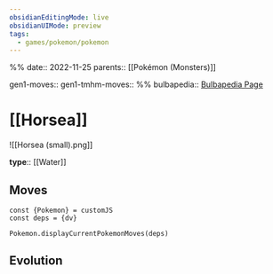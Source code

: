 ```yaml
---
obsidianEditingMode: live
obsidianUIMode: preview
tags:
  - games/pokemon/pokemon
---
```

%%
date:: 2022-11-25
parents:: [[Pokémon (Monsters)]]

gen1-moves:: 
gen1-tmhm-moves::
%%
bulbapedia:: [Bulbapedia Page](https://bulbapedia.bulbagarden.net/wiki/Horsea_(Pok%C3%A9mon))

# [[Horsea]]

![[Horsea (small).png]]

**type**:: [[Water]]

## Moves

```dataviewjs
const {Pokemon} = customJS
const deps = {dv}

Pokemon.displayCurrentPokemonMoves(deps)
```

## Evolution
